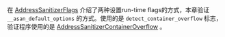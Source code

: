 在 [AddressSanitizerFlags](https://github.com/google/sanitizers/wiki/AddressSanitizerFlags) 介绍了两种设置run-time flags的方式，本章验证 `__asan_default_options` 的方式。使用的是 `detect_container_overflow` 标志，验证程序使用的是 [AddressSanitizerContainerOverflow](https://github.com/google/sanitizers/wiki/AddressSanitizerContainerOverflow) 。





